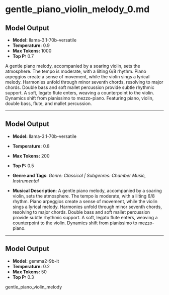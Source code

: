 # gentle_piano_violin_melody_0.md

## Model Output
- **Model:** llama-3.1-70b-versatile
- **Temperature:** 0.9
- **Max Tokens:** 1000
- **Top P:** 0.7

A gentle piano melody, accompanied by a soaring violin, sets the atmosphere. The tempo is moderate, with a lilting 6/8 rhythm. Piano arpeggios create a sense of movement, while the violin sings a lyrical melody. Harmonies unfold through minor seventh chords, resolving to major chords. Double bass and soft mallet percussion provide subtle rhythmic support. A soft, legato flute enters, weaving a counterpoint to the violin. Dynamics shift from pianissimo to mezzo-piano. Featuring piano, violin, double bass, flute, and mallet percussion.

---

## Model Output
- **Model:** llama-3.1-70b-versatile
- **Temperature:** 0.8
- **Max Tokens:** 200
- **Top P:** 0.5

- **Genre and Tags**: *Genre: Classical | Subgenres: Chamber Music, Instrumental*
- **Musical Description**: A gentle piano melody, accompanied by a soaring violin, sets the atmosphere. The tempo is moderate, with a lilting 6/8 rhythm. Piano arpeggios create a sense of movement, while the violin sings a lyrical melody. Harmonies unfold through minor seventh chords, resolving to major chords. Double bass and soft mallet percussion provide subtle rhythmic support. A soft, legato flute enters, weaving a counterpoint to the violin. Dynamics shift from pianissimo to mezzo-piano.

---

## Model Output
- **Model:** gemma2-9b-it
- **Temperature:** 0.2
- **Max Tokens:** 50
- **Top P:** 0.3

gentle_piano_violin_melody